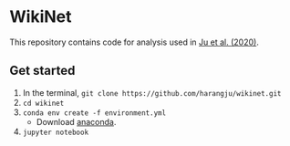 # WikiNet
This repository contains code for analysis used in [Ju et al. (2020)]().

## Get started
1. In the terminal, `git clone https://github.com/harangju/wikinet.git`
2. `cd wikinet`
3. `conda env create -f environment.yml`
    * Download [anaconda](https://www.anaconda.com).
4. `jupyter notebook`

